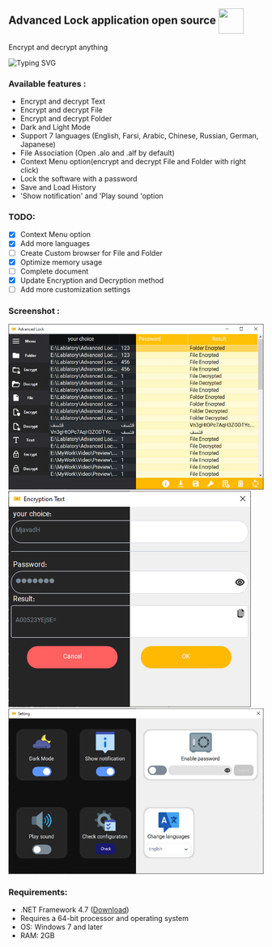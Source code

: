 ## Advanced Lock application open source <img style="vertical-align: middle; width:50px; height:50px;" src="https://raw.githubusercontent.com/MjavadH/Advanced-Lock/master/Advanced%20Lock/Icon.ico" />
Encrypt and decrypt anything

![Typing SVG](https://readme-typing-svg.demolab.com?font=Poppins&weight=500&duration=1&pause=1&color=F7ED0D&multiline=true&repeat=false&width=1000&height=60&lines=Warning%3A+This+program+is+currently+in+the+test+version%2C+the+encryption+algorithm+may+change;avoid+encrypting+your+important+files)

### Available features :

- Encrypt and decrypt Text
- Encrypt and decrypt File
- Encrypt and decrypt Folder
- Dark and Light Mode  
- Support 7 languages (English, Farsi, Arabic, Chinese, Russian, German, Japanese)
- File Association (Open .alo and .alf by default)
- Context Menu option(encrypt and decrypt File and Folder with right click)
- Lock the software with a password
- Save and Load History
- 'Show notification' and 'Play sound 'option

### TODO:
- [x] Context Menu option
- [x] Add more languages
- [ ] Create Custom browser for File and Folder
- [x] Optimize memory usage
- [ ] Complete document
- [x] Update Encryption and Decryption method
- [ ] Add more customization settings 

### Screenshot :
[![MainPage][MainPage]][MainPage]
[![EDPage][EDPage]][EDPage]
[![SettingsPage][SettingsPage]][SettingsPage]

### Requirements:
- .NET Framework 4.7 ([Download](https://dotnet.microsoft.com/en-us/download/dotnet-framework/net47))
- Requires a 64-bit processor and operating system
- OS: Windows 7 and later
- RAM: 2GB

[MainPage]: https://github.com/MjavadH/Advanced-Lock/blob/master/Screenshot/MainPage.jpg "MainPage"
[EDPage]: https://github.com/MjavadH/Advanced-Lock/blob/master/Screenshot/EDPage.jpg "EDPage"
[SettingsPage]: https://github.com/MjavadH/Advanced-Lock/blob/master/Screenshot/SettingsPage.jpg "SettingsPage"
